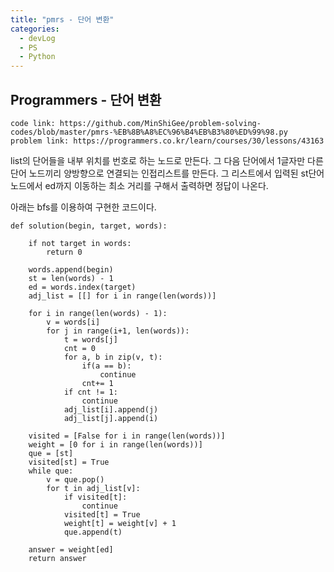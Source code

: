 ```yaml
---
title: "pmrs - 단어 변환"
categories:
  - devLog
  - PS
  - Python
---
```

## Programmers - 단어 변환

```
code link: https://github.com/MinShiGee/problem-solving-codes/blob/master/pmrs-%EB%8B%A8%EC%96%B4%EB%B3%80%ED%99%98.py
problem link: https://programmers.co.kr/learn/courses/30/lessons/43163
```

list의 단어들을 내부 위치를 번호로 하는 노드로 만든다. 그 다음 단어에서 1글자만 다른 단어 노드끼리 양방향으로 연결되는 인접리스트를 만든다.
그 리스트에서 입력된 st단어 노드에서 ed까지 이동하는 최소 거리를 구해서 출력하면 정답이 나온다.

아래는 bfs를 이용하여 구현한 코드이다.

```
def solution(begin, target, words):

    if not target in words:
        return 0

    words.append(begin)
    st = len(words) - 1
    ed = words.index(target)
    adj_list = [[] for i in range(len(words))]

    for i in range(len(words) - 1):
        v = words[i]
        for j in range(i+1, len(words)):
            t = words[j]
            cnt = 0
            for a, b in zip(v, t):
                if(a == b):
                    continue
                cnt+= 1
            if cnt != 1:
                continue
            adj_list[i].append(j)
            adj_list[j].append(i)

    visited = [False for i in range(len(words))]
    weight = [0 for i in range(len(words))]
    que = [st]
    visited[st] = True
    while que:
        v = que.pop()
        for t in adj_list[v]:
            if visited[t]:
                continue
            visited[t] = True
            weight[t] = weight[v] + 1
            que.append(t)

    answer = weight[ed]
    return answer
```
